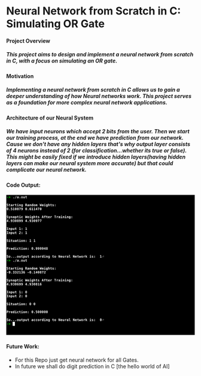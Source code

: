 # **Neural Network from Scratch in C: Simulating OR Gate**
    
#### **Project Overview**
##### This project aims to design and implement a neural network from scratch in C, with a focus on simulating an OR gate.

#### **Motivation**
##### Implementing a neural network from scratch in C allows us to gain a deeper understanding of how Neural networks work. This project serves as a foundation for more complex neural network applications.

#### **Architecture of our Neural System**
##### We have input neurons which accept 2 bits from the user. Then we start our training process, at the end we have prediction from our network. Cause we don't have any hidden layers that's why output layer consists of 4 neurons instead of 2 (for classification...whether its true or false). This might be easily fixed if we introduce hidden layers(having hidden layers can make our neural system more accurate) but that could complicate our neural network.

#### **Code Output:**
![](images/ORgate_Demonstration.png)

#### **Future Work:**
* For this Repo just get neural network for all Gates.
* In future we shall do digit prediction in C [the hello world of AI]
